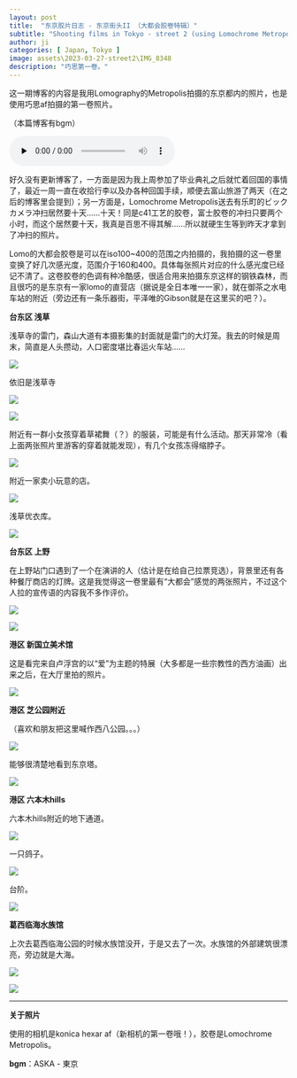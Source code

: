 ```yaml
---
layout: post
title:  "东京胶片日志 - 东京街头II （大都会胶卷特辑）"
subtitle: "Shooting films in Tokyo - street 2 (using Lomochrome Metropolis)"
author: ji
categories: [ Japan, Tokyo ]
image: assets\2023-03-27-street2\IMG_8348
description: "巧思第一卷。"
---
```




这一期博客的内容是我用Lomography的Metropolis拍摄的东京都内的照片，也是使用巧思af拍摄的第一卷照片。

（本篇博客有bgm）


<audio id="audio" controls="" preload="none">
<source id="mp3" src="..\assets\2023-03-27-street2\ASKA - 東京.mp3">
</audio>

好久没有更新博客了，一方面是因为我上周参加了毕业典礼之后就忙着回国的事情了，最近一周一直在收拾行李以及办各种回国手续，顺便去富山旅游了两天（在之后的博客里会提到）；另一方面是，Lomochrome Metropolis送去有乐町的ビックカメラ冲扫居然要十天……十天！同是c41工艺的胶卷，富士胶卷的冲扫只要两个小时，而这个居然要十天，我真是百思不得其解……所以就硬生生等到昨天才拿到了冲扫的照片。

Lomo的大都会胶卷是可以在iso100~400的范围之内拍摄的，我拍摄的这一卷里变换了好几次感光度，范围介于160和400。具体每张照片对应的什么感光度已经记不清了。这卷胶卷的色调有种冷酷感，很适合用来拍摄东京这样的钢铁森林，而且很巧的是东京有一家lomo的直营店（据说是全日本唯一一家），就在御茶之水电车站的附近（旁边还有一条乐器街，平泽唯的Gibson就是在这里买的吧？）。



**台东区 浅草**

浅草寺的雷门，森山大道有本摄影集的封面就是雷门的大灯笼。我去的时候是周末，简直是人头攒动，人口密度堪比春运火车站……



![](..\assets\2023-03-27-street2\DAYE6848.JPG)



依旧是浅草寺



![](..\assets\2023-03-27-street2\COFT1707.JPG)



![](..\assets\2023-03-27-street2\IMG_8318.JPG)



附近有一群小女孩穿着草裙舞（？）的服装，可能是有什么活动。那天非常冷（看上面两张照片里游客的穿着就能发现），有几个女孩冻得缩脖子。

![](..\assets\2023-03-27-street2\IMG_8333.JPG)



附近一家卖小玩意的店。

![](..\assets\2023-03-27-street2\BGCM0010.JPG)



浅草优衣库。



![](..\assets\2023-03-27-street2\IMG_8343.JPG)



**台东区 上野**

在上野站门口遇到了一个在演讲的人（估计是在给自己拉票竞选），背景里还有各种餐厅商店的灯牌。这是我觉得这一卷里最有“大都会”感觉的两张照片，不过这个人拉的宣传语的内容我不多作评价。

![](..\assets\2023-03-27-street2\IMG_8345.JPG)



![](..\assets\2023-03-27-street2\IMG_8322.JPG)



**港区 新国立美术馆**



这是看完来自卢浮宫的以“爱”为主题的特展（大多都是一些宗教性的西方油画）出来之后，在大厅里拍的照片。

![](..\assets\2023-03-27-street2\IMG_8335.JPG)



**港区 芝公园附近**



（喜欢和朋友把这里喊作西八公园。。。）

![](..\assets\2023-03-27-street2\IMG_8325.JPG)



能够很清楚地看到东京塔。

![](..\assets\2023-03-27-street2\IMG_8348.JPG)



**港区 六本木hills**



六本木hills附近的地下通道。

![](..\assets\2023-03-27-street2\IMG_8324.JPG)



一只鸽子。

![](..\assets\2023-03-27-street2\IMG_8328.JPG)



台阶。

![](..\assets\2023-03-27-street2\IMG_8315.JPG)



**葛西临海水族馆**

上次去葛西临海公园的时候水族馆没开，于是又去了一次。水族馆的外部建筑很漂亮，旁边就是大海。

![](..\assets\2023-03-27-street2\IMG_8346.JPG)





![](..\assets\2023-03-27-street2\IMG_8334.JPG)







-----



**关于照片**

使用的相机是konica hexar af（新相机的第一卷哦！），胶卷是Lomochrome Metropolis。



**bgm**：ASKA - 東京
